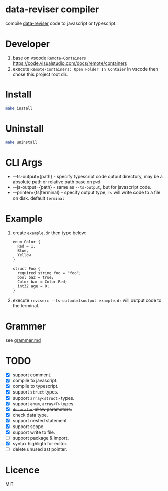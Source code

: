 # data-reviser compiler
compile [data-reviser](https://github.com/CoinXu/data-reviser) code to javascript or typescript.

# Developer
1. base on vscode `Remote-Containers` https://code.visualstudio.com/docs/remote/containers
2. execute `Remote-Containers: Open Folder In Contaier` in vscode then chose this project root dir.

# Install
```bash
make install
```

# Uninstall
```bash
make uninstall
```

# CLI Args
+ --ts-output={path} - specify typescript code output directory, may be a absolute path or relative path base on `pwd`
+ --js-output={path} - same as `--ts-output`, but for javascript code.
+ --printer={fs|terminal} - specify output type, `fs` will write code to a file on disk.  default `terminal`

# Example
1. create `example.dr` then type below:
   ```
   enum Color {
     Red = 1,
     Blue,
     Yellow
   }

   struct Foo {
     required string foo = "foo";
     bool baz = true;
     Color bar = Color.Red;
     int32 age = 0;
   }
   ```
2. execute `reviserc --ts-output=tsoutput example.dr` will output code to the terminal.

# Grammer
see [grammer.md](./grammer.md)

# TODO
+ [x] support comment.
+ [x] compile to javascript.
+ [x] compile to typescript.
+ [x] support `struct` types.
+ [x] support `array<struct>` types.
+ [x] support `enum`, `array<T>` types.
+ [x] ~~`decorator` allow parameters.~~
+ [x] check data type.
+ [x] support nested statement
+ [x] support scope.
+ [x] support write to file.
+ [ ] support package & import.
+ [x] syntax highligth for editor.
+ [ ] delete unused ast pointer.

# Licence
MIT
